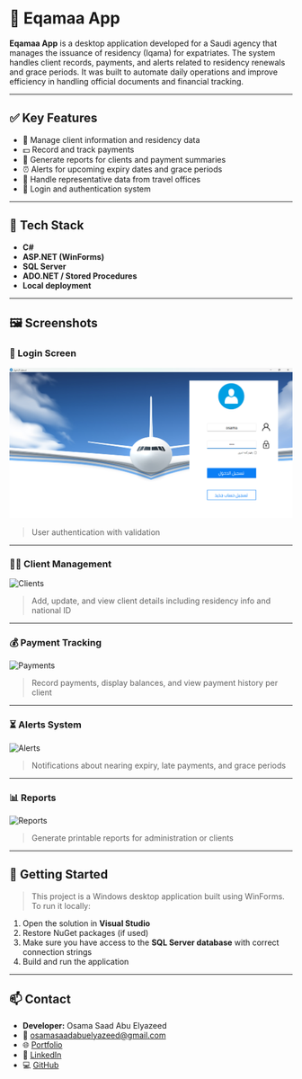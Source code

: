 # 🛂 Eqamaa App

**Eqamaa App** is a desktop application developed for a Saudi agency that manages the issuance of residency (Iqama) for expatriates. The system handles client records, payments, and alerts related to residency renewals and grace periods. It was built to automate daily operations and improve efficiency in handling official documents and financial tracking.

---

## ✅ Key Features

- 👤 Manage client information and residency data
- 💵 Record and track payments
- 📄 Generate reports for clients and payment summaries
- ⏰ Alerts for upcoming expiry dates and grace periods
- 🧾 Handle representative data from travel offices
- 🔐 Login and authentication system

---

## 🧰 Tech Stack

- **C#**
- **ASP.NET (WinForms)**
- **SQL Server**
- **ADO.NET / Stored Procedures**
- **Local deployment**

---

## 🖼️ Screenshots

### 🔐 Login Screen
![Login](./Screens/login.png)
> User authentication with validation

---

### 🧑‍💼 Client Management
![Clients](./Screens/Clients.jpg)
> Add, update, and view client details including residency info and national ID

---

### 💰 Payment Tracking
![Payments](./Screens/Payments.jpg)
> Record payments, display balances, and view payment history per client

---

### ⏳ Alerts System
![Alerts](./Screens/Alerts.jpg)
> Notifications about nearing expiry, late payments, and grace periods

---

### 📊 Reports
![Reports](./Screens/Reports.jpg)
> Generate printable reports for administration or clients

---

## 🚀 Getting Started

> This project is a Windows desktop application built using WinForms. To run it locally:

1. Open the solution in **Visual Studio**
2. Restore NuGet packages (if used)
3. Make sure you have access to the **SQL Server database** with correct connection strings
4. Build and run the application

---

## 📫 Contact

- **Developer:** Osama Saad Abu Elyazeed  
- 📧 osamasaadabuelyazeed@gmail.com  
- 🌐 [Portfolio](https://osama-saad.netlify.app)  
- 💼 [LinkedIn](https://linkedin.com/in/osama-saad98)  
- 💻 [GitHub](https://github.com/osamaabukhaber)

